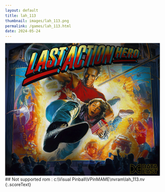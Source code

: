 ```yaml
---
layout: default
title: lah_113
thumbnail: images/lah_113.png
permalink: /games/lah_113.html
date: 2024-05-24
---
```


<img src="../images/lah_113.png" class="gameThumbnail img-fluid mx-auto align-middle">
## Not supported rom : c:\Visual Pinball\VPinMAME\nvram\lah_113.nv
{:.scoreText}

